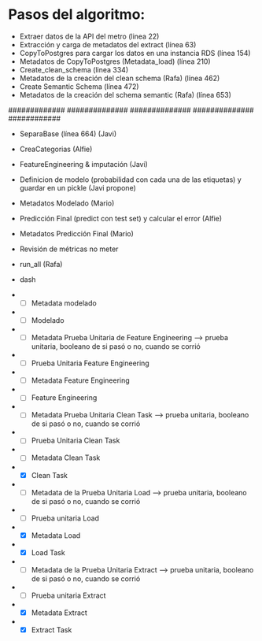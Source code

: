 # Pasos del algoritmo:
* Extraer datos de la API del metro (linea 22)
* Extracción y carga de metadatos del extract (línea 63)
* CopyToPostgres para cargar los datos en una instancia RDS (línea 154)
* Metadatos de CopyToPostgres (Metadata_load) (línea 210)
* Create_clean_schema (linea 334)
* Metadatos de la creación del clean schema (Rafa) (línea 462)
* Create Semantic Schema (línea 472)
* Metadatos de la creación del schema semantic (Rafa) (línea 653)

############# ############## ############## ############## ############


* SeparaBase (línea 664) (Javi)
* CreaCategorias (Alfie)
* FeatureEngineering & imputación (Javi)
* Definicion de modelo (probabilidad con cada una de las etiquetas) y guardar en un pickle (Javi propone)
* Metadatos Modelado (Mario)
* Predicción Final (predict con test set) y calcular el error (Alfie)
* Metadatos Predicción Final (Mario)
* Revisión de métricas  no meter 
* run_all (Rafa)

* dash

- -[ ] Metadata modelado
- -[ ] Modelado
- -[ ] Metadata Prueba Unitaria de Feature Engineering  --> prueba unitaria, booleano de si pasó o no, cuando se corrió
- -[ ] Prueba Unitaria Feature Engineering 
- -[ ] Metadata Feature Engineering
- -[ ] Feature Engineering
- -[ ] Metadata Prueba Unitaria Clean Task   --> prueba unitaria, booleano de si pasó o no, cuando se corrió
- -[ ] Prueba Unitaria Clean Task
- -[ ] Metadata Clean Task
- -[x] Clean Task
- -[ ] Metadata de la Prueba Unitaria Load  --> prueba unitaria, booleano de si pasó o no, cuando se corrió
- -[ ] Prueba unitaria Load
- -[x] Metadata Load
- -[x] Load Task
- -[ ] Metadata de la Prueba Unitaria Extract  --> prueba unitaria, booleano de si pasó o no, cuando se corrió
- -[ ] Prueba unitaria Extract
- -[x] Metadata Extract
- -[x] Extract Task